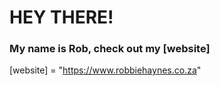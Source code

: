 # HEY THERE!
### My name is Rob, check out my [website]


[website] = "https://www.robbiehaynes.co.za"